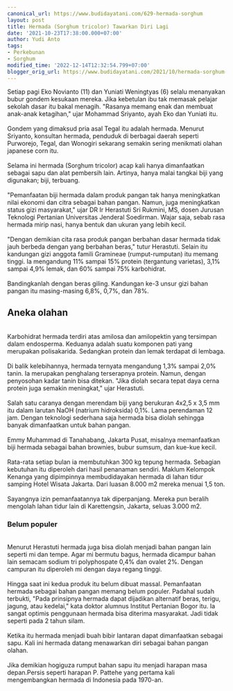 ```yaml
---
canonical_url: https://www.budidayatani.com/629-hermada-sorghum
layout: post
title: Hermada (Sorghum tricolor) Tawarkan Diri Lagi
date: '2021-10-23T17:38:00.000+07:00'
author: Yudi Anto
tags:
- Perkebunan
- Sorghum
modified_time: '2022-12-14T12:32:54.799+07:00'
blogger_orig_url: https://www.budidayatani.com/2021/10/hermada-sorghum-tricolor-tawarkan-diri.html
---
```


Setiap pagi Eko Novianto (11) dan Yuniati Weningtyas (6) selalu menanyakan bubur gondem kesukaan mereka. Jika kebetulan ibu tak memasak pelajar sekolah dasar itu bakal menagih. "Rasanya memang enak dan membuat anak-anak ketagihan," ujar Mohammad Sriyanto, ayah Eko dan Yuniati itu.<br/><br/>Gondem yang dimaksud pria asal Tegal itu adalah hermada. Menurut Sriyanto, konsultan hermada, penduduk di berbagai daerah seperti Purworejo, Tegal, dan Wonogiri sekarang semakin sering menikmati olahan japanese corn itu.<br/><br/>Selama ini hermada (Sorghum tricolor) acap kali hanya dimanfaatkan sebagai sapu dan alat pembersih lain. Artinya, hanya malai tangkai biji yang digunakan; biji, terbuang.<br/><br/>"Pemanfaatan biji hermada dalam produk pangan tak hanya meningkatkan nilai ekonomi dan citra sebagai bahan pangan. Namun, juga meningkatkan status gizi masyarakat," ujar DR Ir Herastuti Sri Rukmini, MS, dosen Jurusan Teknologi Pertanian Universitas Jenderal Soedirman. Wajar saja, sebab rasa hermada mirip nasi, hanya bentuk dan ukuran yang lebih kecil.<br/><br/>"Dengan demikian cita rasa produk pangan berbahan dasar hermada tidak jauh berbeda dengan yang berbahan beras," tutur Herastuti. Selain itu kandungan gizi anggota famili Gramineae (rumput-rumputan) itu memang tinggi. Ia mengandung 11% sampai 15% protein (tergantung varietas), 3,1% sampai 4,9% lemak, dan 60% sampai 75% karbohidrat.<br/><br/>Bandingkanlah dengan beras giling. Kandungan ke-3 unsur gizi bahan pangan itu masing-masing 6,8%, 0,7%, dan 78%.<br/><h2 id="olahan">Aneka olahan</h2><br/>Karbohidrat hermada terdiri atas amilosa dan amilopektin yang tersimpan dalam endosperma. Keduanya adalah suatu komponen pati yang merupakan polisakarida. Sedangkan protein dan lemak terdapat di lembaga.<br/><br/>Di balik kelebihannya, hermada ternyata mengandung 1,3% sampai 2,0% tanin. Ia merupakan penghalang terserapnya protein. Namun, dengan penyosohan kadar tanin bisa ditekan. "Jika diolah secara tepat daya cerna protein juga semakin meningkat," ujar Herastuti.<br/><br/>Salah satu caranya dengan merendam biji yang berukuran 4x2,5 x 3,5 mm itu dalam larutan NaOH (natrium hidroksida) 0,1%. Lama perendaman 12 jam. Dengan teknologi sederhana saja hermada bisa diolah sehingga banyak dimanfaatkan untuk bahan pangan.<br/><br/>Emmy Muhammad di Tanahabang, Jakarta Pusat, misalnya memanfaatkan biji hermada sebagai bahan brownies, bubur sumsum, dan kue-kue kecil.<br/><br/>Rata-rata setiap bulan ia membutuhkan 300 kg tepung hermada. Sebagian kebutuhan itu diperoleh dari hasil penanaman sendiri. Maklum Kelompok Kenanga yang dipimpinnya membudidayakan hermada di lahan tidur samping Hotel Wisata Jakarta. Dari luasan 8.000 m2 mereka menuai 1,5 ton.<br/><br/>Sayangnya izin pemanfaatannya tak diperpanjang. Mereka pun beralih mengolah lahan tidur lain di Karettengsin, Jakarta, seluas 3.000 m2.<br/><h3 id="Belum">Belum populer</h3><br/>Menurut Herastuti hermada juga bisa diolah menjadi bahan pangan lain seperti mi dan tempe. Agar mi bermutu bagus, hermada dicampur bahan lain semacam sodium tri polyphospate 0,4% dan ovalet 2%. Dengan campuran itu diperoleh mi dengan daya regang tinggi.<br/><br/>Hingga saat ini kedua produk itu belum dibuat massal. Pemanfaatan hermada sebagai bahan pangan memang belum populer. Padahal sudah terbukti, "Pada prinsipnya hermada dapat dijadikan alternatif beras, terigu, jagung, atau kedelai," kata doktor alumnus Institut Pertanian Bogor itu. Ia sangat optimis penggunaan hermada bisa diterima masyarakat. Jadi tidak seperti pada 2 tahun silam.<br/><br/>Ketika itu hermada menjadi buah bibir lantaran dapat dimanfaatkan sebagai sapu. Kali ini hermada datang menawarkan diri sebagai bahan pangan olahan.<br/><br/>Jika demikian hogiguza rumput bahan sapu itu menjadi harapan masa depan.Persis seperti harapan P. Pattehe yang pertama kali mengembangkan hermada di Indonesia pada 1970-an.